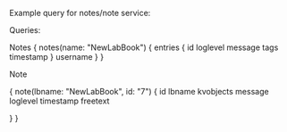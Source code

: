 
Example query for notes/note service:

Queries:


Notes
{
  notes(name: "NewLabBook") {
    entries {
      id
      loglevel
      message
      tags
      timestamp
    }
    username
  }
}


Note

{
  note(lbname: "NewLabBook", id: "7") {
    id
    lbname
    kvobjects
    message
    loglevel
    timestamp
    freetext
    
  }
}


